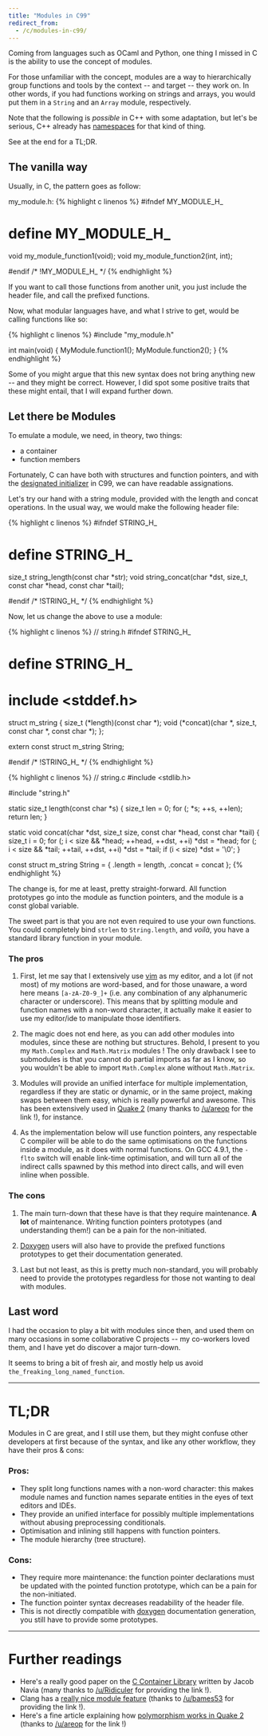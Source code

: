 ```yaml
---
title: "Modules in C99"
redirect_from:
  - /c/modules-in-c99/
---
```


Coming from languages such as OCaml and Python, one thing I missed in C is the
ability to use the concept of modules.

For those unfamiliar with the concept, modules are a way to hierarchically
group functions and tools by the context -- and target -- they work on. In
other words, if you had functions working on strings and arrays, you would put
them in a `String` and an `Array` module, respectively.

Note that the following is *possible* in C++ with some adaptation, but let's be
serious, C++ already has [namespaces][cpp-namespace] for that kind of thing.

See at the end for a TL;DR.

## The vanilla way

Usually, in C, the pattern goes as follow:

my\_module.h:
{% highlight c linenos %}
#ifndef MY_MODULE_H_
# define MY_MODULE_H_

void my_module_function1(void);
void my_module_function2(int, int);

#endif /* !MY_MODULE_H_ */
{% endhighlight %}

If you want to call those functions from another unit, you just include
the header file, and call the prefixed functions.

Now, what modular languages have, and what I strive to get, would be calling
functions like so:

{% highlight c linenos %}
#include "my_module.h"

int main(void) {
    MyModule.function1();
    MyModule.function2();
}
{% endhighlight %}

Some of you might argue that this new syntax does not bring anything new --
and they might be correct. However, I did spot some positive traits that
these might entail, that I will expand further down.

## Let there be Modules

To emulate a module, we need, in theory, two things:

* a container
* function members

Fortunately, C can have both with structures and function pointers, and with
the [designated initializer](designated-inits) in C99, we can have readable assignations.

Let's try our hand with a string module, provided with the length and concat
operations. In the usual way, we would make the following header file:

{% highlight c linenos %}
#ifndef STRING_H_
# define STRING_H_

size_t string_length(const char *str);
void string_concat(char *dst, size_t, const char *head, const char *tail);

#endif /* !STRING_H_ */
{% endhighlight %}

Now, let us change the above to use a module:

{% highlight c linenos %}
// string.h
#ifndef STRING_H_
# define STRING_H_

# include <stddef.h>

struct m_string {
  size_t (*length)(const char *);
  void (*concat)(char *, size_t, const char *, const char *);
};

extern const struct m_string String;

#endif /* !STRING_H_ */
{% endhighlight %}

{% highlight c linenos %}
// string.c
#include <stdlib.h>

#include "string.h"

static size_t length(const char *s) {
	size_t len = 0;
	for (; *s; ++s, ++len);
	return len;
}

static void concat(char *dst, size_t size, const char *head, const char *tail) {
	size_t i = 0;
	for (; i < size && *head; ++head, ++dst, ++i)
		*dst = *head;
	for (; i < size && *tail; ++tail, ++dst, ++i)
		*dst = *tail;
	if (i < size)
		*dst = '\0';
}

const struct m_string String = {
	.length = length,
	.concat = concat
};
{% endhighlight %}

The change is, for me at least, pretty straight-forward. All function
prototypes go into the module as function pointers, and the module is a
const global variable.

The sweet part is that you are not even required to use your own functions.
You could completely bind `strlen` to `String.length`, and *voilà*, you have
a standard library function in your module.

### The pros

1. First, let me say that I extensively use [vim][vim] as my editor, and a lot
(if not most) of my motions are word-based, and for those unaware, a word here
means `[a-zA-Z0-9_]+` (i.e. any combination of any alphanumeric
character or underscore). This means that by splitting module and function
names with a non-word character, it actually make it easier to use my editor/ide
to manipulate those identifiers.

2. The magic does not end here, as you can add other modules into modules, since
these are nothing but structures. Behold, I present to you my `Math.Complex`
and `Math.Matrix` modules !
The only drawback I see to submodules is that you cannot do partial imports
as far as I know, so you wouldn't be able to import `Math.Complex` alone
without `Math.Matrix`.

3. Modules will provide an unified interface for multiple implementation,
regardless if they are static or dynamic, or in the same project,
making swaps between them easy, which is really powerful and awesome.
This has been extensively used in [Quake 2][quake2] (many thanks to
[/u/areop][reddit-areop] for the link !), for instance.

4. As the implementation below will use function pointers, any respectable
C compiler will be able to do the same optimisations on the functions inside
a module, as it does with normal functions.
On GCC 4.9.1, the `-flto` switch will enable link-time optimisation, and will
turn all of the indirect calls spawned by this method into direct calls,
and will even inline when possible.

### The cons

1. The main turn-down that these have is that they require maintenance. **A lot**
of maintenance. Writing function pointers prototypes (and understanding them!)
can be a pain for the non-initiated.

2. [Doxygen][doxygen] users will also have to provide the prefixed functions
prototypes to get their documentation generated.

3. Last but not least, as this is pretty much non-standard, you will probably
need to provide the prototypes regardless for those not wanting to deal with
modules.

## Last word

I had the occasion to play a bit with modules since then, and used
them on many occasions in some collaborative C projects -- my co-workers
loved them, and I have yet do discover a major turn-down.

It seems to bring a bit of fresh air, and mostly help
us avoid `the_freaking_long_named_function`.

- - - - - -

# TL;DR

Modules in C are great, and I still use them, but they might confuse other
developers at first because of the syntax, and like any other workflow,
they have their pros & cons:

### Pros:
* They split long functions names with a non-word character:
  this makes module names and function names separate entities in the eyes of
  text editors and IDEs.
* They provide an unified interface for possibly multiple implementations
  without abusing preprocessing conditionals.
* Optimisation and inlining still happens with function pointers.
* The module hierarchy (tree structure).

### Cons:
* They require more maintenance: the function pointer declarations must be
  updated with the pointed function prototype, which can be a pain for the
  non-initiated.
* The function pointer syntax decreases readability of the header file.
* This is not directly compatible with [doxygen][doxygen] documentation generation,
  you still have to provide some prototypes.

- - - - - -

# Further readings

* Here's a really good paper on the [C Container Library][c-container-lib] written
  by Jacob Navia (many thanks to [/u/Ridiculer][reddit-ridiculer] for providing
  the link !).
* Clang has a [really nice module feature][clang-modules] (thanks to
  [/u/bames53][reddit-bames53] for providing the link !).
* Here's a fine article explaining how [polymorphism works in Quake 2][quake2-polymorphism]
  (thanks to [/u/areop][reddit-areop] for the link !)

[designated-inits]: https://gcc.gnu.org/onlinedocs/gcc/Designated-Inits.html
[cpp-namespace]: http://www.cplusplus.com/doc/tutorial/namespaces/
[doxygen]: http://www.stack.nl/~dimitri/doxygen/
[vim]: http://www.vim.org/about.php
[quake2]: https://github.com/id-Software/Quake-2/blob/master/game/game.h
[c-container-lib]: http://www.cs.virginia.edu/%7Elcc-win32/ccl/ccl.html
[clang-modules]: http://clang.llvm.org/docs/Modules.html
[quake2-polymorphism]: http://fabiensanglard.net/quake2/quake2Polymorphism.php

[reddit-areop]: http://www.reddit.com/r/programming/comments/2i30sw/modules_in_c99/ckyg6ja
[reddit-ridiculer]: http://www.reddit.com/r/programming/comments/2i30sw/modules_in_c99/ckycitz
[reddit-bames53]: http://www.reddit.com/r/programming/comments/2i30sw/modules_in_c99/ckyd309
